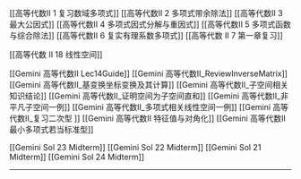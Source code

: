 [[高等代数II 1 复习数域多项式]]
[[高等代数II 2 多项式带余除法]]
[[高等代数II 3 最大公因式]]
[[高等代数II 4 多项式因式分解与重因式]]
[[高等代数II 5 多项式函数与综合除法]]
[[高等代数II 6 复实有理系数多项式]]
[[高等代数 II 7 第一章复习]]

[[高等代数 II 18 线性空间]]

[[Gemini 高等代数II Lec14Guide]]
[[Gemini 高等代数II_ReviewInverseMatrix]]
[[Gemini 高等代数II_基变换坐标变换及其计算]]
[[Gemini 高等代数II_子空间相关知识结论]]
[[Gemini 高等代数II_证明空间为子空间直和]]
[[Gemini 高等代数II_非平凡子空间一例]]
[[Gemini 高等代数II_多项式相关线性空间一例]]
[[Gemini 高等代数II_复习二次型 ]]
[[Gemini 高等代数II 特征值与对角化]]
[[Gemini 高等代数II 最小多项式若当标准型]]

[[Gemini Sol 23 Midterm]]
[[Gemini Sol 22 Midterm]]
[[Gemini Sol 21 Midterm]]
[[Gemini Sol 24 Midterm]]







---
